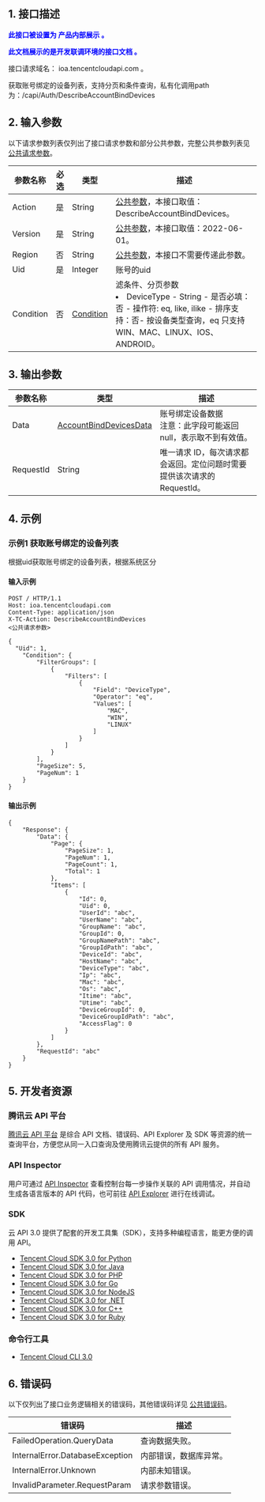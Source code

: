 ## 1. 接口描述

<strong><font color="blue">此接口被设置为 产品内部展示 。</font></strong>

<strong><font color="blue">此文档展示的是开发联调环境的接口文档 。</font></strong>

接口请求域名： ioa.tencentcloudapi.com 。

获取账号绑定的设备列表，支持分页和条件查询，私有化调用path为：/capi/Auth/DescribeAccountBindDevices

## 2. 输入参数

以下请求参数列表仅列出了接口请求参数和部分公共参数，完整公共参数列表见 [公共请求参数](/document/product/1679/14881?!preview&preview_docmenu=1&lang=cn&!document=1)。

| 参数名称 | 必选 | 类型 | 描述 |
|---------|---------|---------|---------|
| Action | 是 | String | [公共参数](/document/product/1679/14881?!preview&preview_docmenu=1&lang=cn&!document=1)，本接口取值：DescribeAccountBindDevices。 |
| Version | 是 | String | [公共参数](/document/product/1679/14881?!preview&preview_docmenu=1&lang=cn&!document=1)，本接口取值：2022-06-01。 |
| Region | 否 | String | [公共参数](/document/product/1679/14881?!preview&preview_docmenu=1&lang=cn&!document=1)，本接口不需要传递此参数。 |
| Uid | 是 | Integer | 账号的uid |
| Condition | 否 | [Condition](/document/product/1679/76684?!preview&preview_docmenu=1&lang=cn&!document=1#Condition) | 滤条件、分页参数<br/><li>DeviceType - String - 是否必填：否 - 操作符: eq, like, ilike  - 排序支持：否- 按设备类型查询，eq 只支持WIN、MAC、LINUX、IOS、ANDROID。</li> |

## 3. 输出参数

| 参数名称 | 类型 | 描述 |
|---------|---------|---------|
| Data | [AccountBindDevicesData](/document/product/1679/76684?!preview&preview_docmenu=1&lang=cn&!document=1#AccountBindDevicesData) | 账号绑定设备数据<br/>注意：此字段可能返回 null，表示取不到有效值。|
| RequestId | String | 唯一请求 ID，每次请求都会返回。定位问题时需要提供该次请求的 RequestId。|

## 4. 示例

### 示例1 获取账号绑定的设备列表

根据uid获取账号绑定的设备列表，根据系统区分

#### 输入示例

```
POST / HTTP/1.1
Host: ioa.tencentcloudapi.com
Content-Type: application/json
X-TC-Action: DescribeAccountBindDevices
<公共请求参数>

{
  "Uid": 1,
	"Condition": {
		"FilterGroups": [
			{
				"Filters": [
					{
						"Field": "DeviceType",
						"Operator": "eq",
						"Values": [
							"MAC",
							"WIN",
							"LINUX"
						]
					}
				]
			}
		],
		"PageSize": 5,
		"PageNum": 1
	}
}
```

#### 输出示例

```
{
    "Response": {
        "Data": {
            "Page": {
                "PageSize": 1,
                "PageNum": 1,
                "PageCount": 1,
                "Total": 1
            },
            "Items": [
                {
                    "Id": 0,
                    "Uid": 0,
                    "UserId": "abc",
                    "UserName": "abc",
                    "GroupName": "abc",
                    "GroupId": 0,
                    "GroupNamePath": "abc",
                    "GroupIdPath": "abc",
                    "DeviceId": "abc",
                    "HostName": "abc",
                    "DeviceType": "abc",
                    "Ip": "abc",
                    "Mac": "abc",
                    "Os": "abc",
                    "Itime": "abc",
                    "Utime": "abc",
                    "DeviceGroupId": 0,
                    "DeviceGroupIdPath": "abc",
                    "AccessFlag": 0
                }
            ]
        },
        "RequestId": "abc"
    }
}
```


## 5. 开发者资源

### 腾讯云 API 平台

[腾讯云 API 平台](https://cloud.tencent.com/api) 是综合 API 文档、错误码、API Explorer 及 SDK 等资源的统一查询平台，方便您从同一入口查询及使用腾讯云提供的所有 API 服务。

### API Inspector

用户可通过 [API Inspector](https://cloud.tencent.com/document/product/1278/49361) 查看控制台每一步操作关联的 API 调用情况，并自动生成各语言版本的 API 代码，也可前往 [API Explorer](https://cloud.tencent.com/document/product/1278/46697) 进行在线调试。

### SDK

云 API 3.0 提供了配套的开发工具集（SDK），支持多种编程语言，能更方便的调用 API。

* [Tencent Cloud SDK 3.0 for Python](https://github.com/TencentCloud/tencentcloud-sdk-python/blob/master/tencentcloud/ioa/v20220601/ioa_client.py)
* [Tencent Cloud SDK 3.0 for Java](https://github.com/TencentCloud/tencentcloud-sdk-java/blob/master/src/main/java/com/tencentcloudapi/ioa/v20220601/IoaClient.java)
* [Tencent Cloud SDK 3.0 for PHP](https://github.com/TencentCloud/tencentcloud-sdk-php/blob/master/src/TencentCloud/Ioa/V20220601/IoaClient.php)
* [Tencent Cloud SDK 3.0 for Go](https://github.com/TencentCloud/tencentcloud-sdk-go/blob/master/tencentcloud/ioa/v20220601/client.go)
* [Tencent Cloud SDK 3.0 for NodeJS](https://github.com/TencentCloud/tencentcloud-sdk-nodejs/blob/master/tencentcloud/services/ioa/v20220601/ioa_client.js)
* [Tencent Cloud SDK 3.0 for .NET](https://github.com/TencentCloud/tencentcloud-sdk-dotnet/blob/master/TencentCloud/Ioa/V20220601/IoaClient.cs)
* [Tencent Cloud SDK 3.0 for C++](https://github.com/TencentCloud/tencentcloud-sdk-cpp/blob/master/ioa/src/v20220601/IoaClient.cpp)
* [Tencent Cloud SDK 3.0 for Ruby](https://github.com/TencentCloud/tencentcloud-sdk-ruby/blob/master/tencentcloud-sdk-ioa/lib/v20220601/client.rb)

### 命令行工具

* [Tencent Cloud CLI 3.0](https://cloud.tencent.com/document/product/440/6176)

## 6. 错误码

以下仅列出了接口业务逻辑相关的错误码，其他错误码详见 [公共错误码](/document/product/1679/44019?!preview&preview_docmenu=1&lang=cn&!document=1#.E5.85.AC.E5.85.B1.E9.94.99.E8.AF.AF.E7.A0.81)。

| 错误码 | 描述 |
|---------|---------|
| FailedOperation.QueryData | 查询数据失败。 |
| InternalError.DatabaseException | 内部错误，数据库异常。 |
| InternalError.Unknown | 内部未知错误。 |
| InvalidParameter.RequestParam | 请求参数错误。 |
